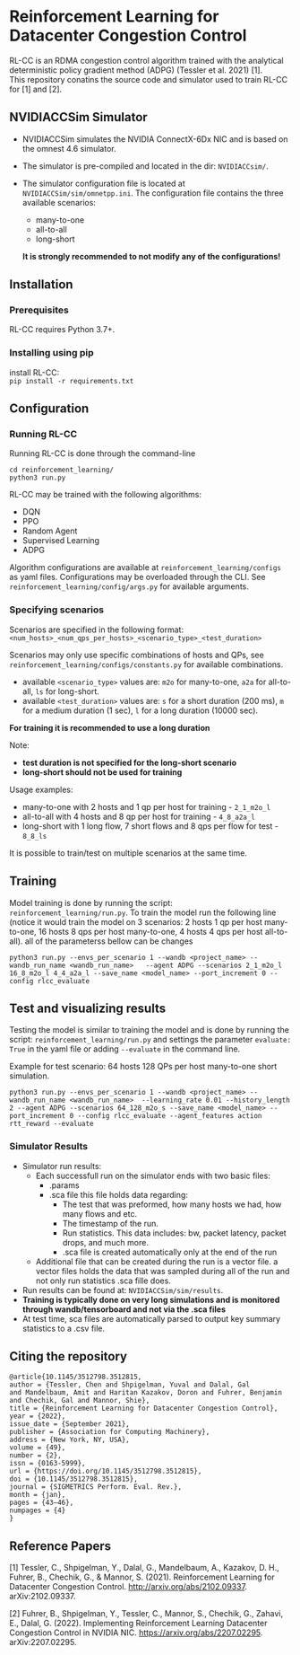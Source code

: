 # Reinforcement Learning for Datacenter Congestion Control
RL-CC is an RDMA congestion control algorithm trained with the analytical deterministic policy gradient method (ADPG) (Tessler et al. 2021) [1].  
This repository conatins the source code and simulator used to train RL-CC for [1] and [2]. 


## NVIDIACCSim Simulator
* NVIDIACCSim simulates the NVIDIA ConnectX-6Dx NIC and is based on the omnest 4.6 simulator.  
* The simulator is pre-compiled and located in the dir: `NVIDIACCsim/`. 
* The simulator configuration file is located at `NVIDIACCSim/sim/omnetpp.ini`.
    The configuration file contains the three available scenarios:
    - many-to-one
    - all-to-all
    - long-short

    **It is strongly recommended to not modify any of the configurations!**
 
## Installation

### Prerequisites
RL-CC requires Python 3.7+.  
### Installing using pip
install RL-CC:  
```pip install -r requirements.txt```

## Configuration
### Running RL-CC
Running RL-CC is done through the command-line
```
cd reinforcement_learning/
python3 run.py
```
RL-CC may be trained with the following algorithms:
- DQN
- PPO
- Random Agent
- Supervised Learning
- ADPG

Algorithm configurations are available at `reinforcement_learning/configs` as yaml files.
Configurations may be overloaded through the CLI. See `reinforcement_learning/config/args.py` for available arguments.


### Specifying scenarios
Scenarios are specified in the following format: `<num_hosts>_<num_qps_per_hosts>_<scenario_type>_<test_duration>`

Scenarios may only use specific combinations of hosts and QPs, see `reinforcement_learning/configs/constants.py` for available combinations. 
* available `<scenario_type>` values are: `m2o` for many-to-one, `a2a` for all-to-all, `ls` for long-short.
* available `<test_duration>` values are: `s` for a short duration (200 ms), `m` for a medium duration (1 sec), `l` for a long duration (10000 sec).

**For training it is recommended to use a long duration**

Note: 
* **test duration is not specified for the long-short scenario**
* **long-short should not be used for training** 

Usage examples: 
- many-to-one with 2 hosts and 1 qp per host for training - `2_1_m2o_l` 
- all-to-all with 4 hosts and 8 qp per host for training - `4_8_a2a_l`
- long-short with  1 long flow, 7 short flows and 8 qps per flow for test - `8_8_ls`

It is possible to train/test on multiple scenarios at the same time.


## Training
Model training is done by running the script: `reinforcement_learning/run.py`.
To train the model run the following line (notice it would train the model on 3 scenarios: 2 hosts 1 qp per host many-to-one, 16 hosts 8 qps per host many-to-one, 4 hosts 4 qps per host all-to-all). all of the parameterss bellow can be changes

```
python3 run.py --envs_per_scenario 1 --wandb <project_name> --wandb_run_name <wandb_run_name>   --agent ADPG --scenarios 2_1_m2o_l 16_8_m2o_l 4_4_a2a_l --save_name <model_name> --port_increment 0 --config rlcc_evaluate
```

## Test and visualizing results
Testing the model is similar to training the model and is done by running the script:  `reinforcement_learning/run.py` and settings the parameter `evaluate: True` in the yaml file or adding `--evaluate` in the command line. 

Example for test scenario: 64 hosts 128 QPs per host many-to-one short simulation.
```
python3 run.py --envs_per_scenario 1 --wandb <project_name> --wandb_run_name <wandb_run_name>  --learning_rate 0.01 --history_length 2 --agent ADPG --scenarios 64_128_m2o_s --save_name <model_name> --port_increment 0 --config rlcc_evaluate --agent_features action rtt_reward --evaluate
```

### Simulator Results

* Simulator run results:
    * Each successfull run on the simulator ends with two basic files:
        * .params
        * .sca file this file holds data regarding:
            * The test that was preformed, how many hosts we had, how many flows and etc.
            * The timestamp of the run.
            * Run statistics. This data includes: bw, packet latency, packet drops, and much more. 
            * .sca file is created automatically only at the end of the run
    * Additional file that can be created during the run is a vector file. a vector files holds the data that was sampled during all of the run and not only run statistics .sca fille does.
* Run results can be found at: `NVIDIACCSim/sim/results`.
* **Training is typically done on very long simulations and is monitored through wandb/tensorboard and not via the .sca files**
* At test time, sca files are automatically parsed to output key summary statistics to a .csv file.

## Citing the repository
```
@article{10.1145/3512798.3512815,
author = {Tessler, Chen and Shpigelman, Yuval and Dalal, Gal  
and Mandelbaum, Amit and Haritan Kazakov, Doron and Fuhrer, Benjamin   
and Chechik, Gal and Mannor, Shie},
title = {Reinforcement Learning for Datacenter Congestion Control},
year = {2022},
issue_date = {September 2021},
publisher = {Association for Computing Machinery},
address = {New York, NY, USA},
volume = {49},
number = {2},
issn = {0163-5999},
url = {https://doi.org/10.1145/3512798.3512815},
doi = {10.1145/3512798.3512815},
journal = {SIGMETRICS Perform. Eval. Rev.},
month = {jan},
pages = {43–46},
numpages = {4}
}
```
## Reference Papers
[1] Tessler, C., Shpigelman, Y., Dalal, G., Mandelbaum, A., Kazakov, D. H., Fuhrer, B., Chechik, G., & Mannor, S. (2021). Reinforcement Learning for Datacenter Congestion Control. http://arxiv.org/abs/2102.09337. arXiv:2102.09337.  

[2] Fuhrer, B., Shpigelman, Y., Tessler, C., Mannor, S., Chechik, G., Zahavi, E., Dalal, G. (2022). Implementing Reinforcement Learning Datacenter Congestion Control in NVIDIA NIC. https://arxiv.org/abs/2207.02295. 	arXiv:2207.02295.


<!-- Vector files takes a lot of memory space (~7GB per file).

To define if the run will have vectors file output or not we use the configuration set in the relevant ccsim.ini file (located in ./simulator/sim/ccsim.ini). For example to run our algo without vectors we will config the run to be Config RL_ShortSimult_ManyToOne and with vectors we will define the run to be Config  RL_ShortSimult_ManyToOne_Vectors. While runing the code from python we will config the run using the relevant configuration file located in ./config -->

<!-- # TO DOs -->
<!-- * Write advanced simulator usage (vector files, explain .ini file (or maybe we shouldn't)) -->
<!-- * test and train other algos than RL-CC -->